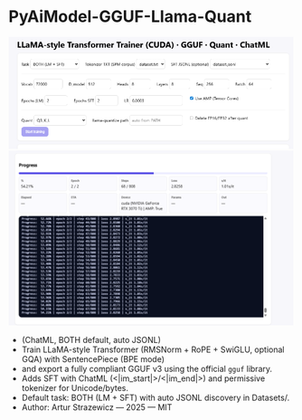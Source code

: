 # PyAiModel-GGUF-Llama-Quant

![PyAiModel-GGUF-Llama-Quant](s1.png)
![PyAiModel-TFormer-BPERoPESwiGLU](s2.png)

- (ChatML, BOTH default, auto JSONL)
- Train LLaMA-style Transformer (RMSNorm + RoPE + SwiGLU, optional GQA) with SentencePiece (BPE mode)
- and export a fully compliant GGUF v3 using the official `gguf` library.
- Adds SFT with ChatML (<|im_start|>/<|im_end|>) and permissive tokenizer for Unicode/bytes.
- Default task: BOTH (LM + SFT) with auto JSONL discovery in Datasets/.
- Author: Artur Strazewicz — 2025 — MIT